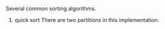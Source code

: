 Several common sorting algorithms.
1. quick sort
    There are two partitions in this implementation.